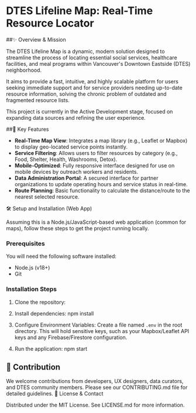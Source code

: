 # DTES Lifeline Map: Real-Time Resource Locator

##✨ Overview & Mission

The DTES Lifeline Map is a dynamic, modern solution designed to streamline the process of locating essential social services, healthcare facilities, and meal programs within Vancouver's Downtown Eastside (DTES) neighborhood.

It aims to provide a fast, intuitive, and highly scalable platform for users seeking immediate support and for service providers needing up-to-date resource information, solving the chronic problem of outdated and fragmented resource lists.

This project is currently in the Active Development stage, focused on expanding data sources and refining the user experience.

##🚀 Key Features

- **Real-Time Map View**: Integrates a map library (e.g., Leaflet or Mapbox) to display geo-located service points instantly.
- **Service Filtering**: Allows users to filter resources by category (e.g., Food, Shelter, Health, Washrooms, Detox).
- **Mobile-Optimized**: Fully responsive interface designed for use on mobile devices by outreach workers and residents.
- **Data Administration Portal**: A secured interface for partner organizations to update operating hours and service status in real-time.
- **Route Planning**: Basic functionality to calculate the distance/route to the nearest selected resource.

🛠️ Setup and Installation (Web App)

Assuming this is a Node.js/JavaScript-based web application (common for maps), follow these steps to get the project running locally.

### Prerequisites

You will need the following software installed:

- Node.js (v18+)
- Git

### Installation Steps

1. Clone the repository:
  
2. Install dependencies:
npm install

3. Configure Environment Variables:
Create a file named `.env` in the root directory. This will hold sensitive keys, such as your Mapbox/Leaflet API keys and any Firebase/Firestore configuration.

4. Run the application:
npm start


## 🤝 Contribution
We welcome contributions from developers, UX designers, data curators, and DTES community members. Please see our CONTRIBUTING.md file for detailed guidelines.
📜 License & Contact

Distributed under the MIT License. See LICENSE.md for more information.
